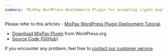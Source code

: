 ```yaml
---
summary:  MixPay WordPress WooCommerce Plugin for accepting crypto payments.
---
```


Please refer to this articles - [MixPay WordPress Plugin Deployment Tutorial](https://help.mixpay.me/plugins/mixpay-wordpress-plugin-deployment-tutorial).


- [Download MixPay Plugin](https://wordpress.org/plugins/mixpay-gateway-for-woocommerce/) from WordPress.org
- [Source Code (GitHub) ](https://github.com/MixPayProtocol/mixpay-woocommerce-plugin)

If you encounter any problem, feel free to [contact our customer service](https://mixpay.me/developers/guides/contact-customer-service).
